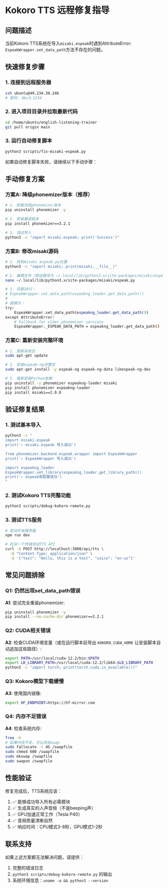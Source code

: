 # Kokoro TTS 远程修复指导

## 问题描述
当前Kokoro TTS系统在导入`misaki.espeak`时遇到AttributeError: `EspeakWrapper.set_data_path`方法不存在的问题。

## 快速修复步骤

### 1. 连接到远程服务器
```bash
ssh ubuntu@49.234.30.246
# 密码: Abcd.1234
```

### 2. 进入项目目录并拉取最新代码
```bash
cd /home/ubuntu/english-listening-trainer
git pull origin main
```

### 3. 运行自动修复脚本
```bash
python3 scripts/fix-misaki-espeak.py
```

如果自动修复脚本失败，请继续以下手动步骤：

## 手动修复方案

### 方案A: 降级phonemizer版本（推荐）
```bash
# 1. 卸载当前phonemizer版本
pip uninstall phonemizer -y

# 2. 安装兼容版本
pip install phonemizer==3.2.1

# 3. 测试导入
python3 -c "import misaki.espeak; print('Success')"
```

### 方案B: 修改misaki源码
```bash
# 1. 找到misaki espeak.py位置
python3 -c "import misaki; print(misaki.__file__)"

# 2. 编辑文件（假设路径为 ~/.local/lib/python3.x/site-packages/misaki/espeak.py）
nano ~/.local/lib/python3.x/site-packages/misaki/espeak.py

# 3. 将第10行：
# EspeakWrapper.set_data_path(espeakng_loader.get_data_path())
# 
# 替换为：
try:
    EspeakWrapper.set_data_path(espeakng_loader.get_data_path())
except AttributeError:
    # Fallback for older phonemizer versions  
    EspeakWrapper._ESPEAK_DATA_PATH = espeakng_loader.get_data_path()
```

### 方案C: 重新安装完整环境
```bash
# 1. 更新系统包
sudo apt-get update

# 2. 安装espeak-ng完整包
sudo apt-get install -y espeak-ng espeak-ng-data libespeak-ng-dev

# 3. 重新安装Python依赖
pip uninstall -y phonemizer espeakng-loader misaki
pip install phonemizer espeakng-loader
pip install misaki==2.0.0
```

## 验证修复结果

### 1. 测试基本导入
```bash
python3 -c "
import misaki.espeak
print('✓ misaki.espeak 导入成功')

from phonemizer.backend.espeak.wrapper import EspeakWrapper
print('✓ EspeakWrapper 导入成功')

import espeakng_loader
EspeakWrapper.set_library(espeakng_loader.get_library_path())
print('✓ espeak库配置成功')
"
```

### 2. 测试Kokoro TTS完整功能
```bash
python3 scripts/debug-kokoro-remote.py
```

### 3. 测试TTS服务
```bash
# 启动开发服务器
npm run dev

# 在另一个终端测试TTS API
curl -X POST http://localhost:3000/api/tts \
  -H "Content-Type: application/json" \
  -d '{"text": "Hello, this is a test", "voice": "en-us"}'
```

## 常见问题排除

### Q1: 仍然出现set_data_path错误
**A1**: 尝试完全重装phonemizer:
```bash
pip uninstall phonemizer -y
pip install --no-cache-dir phonemizer==3.2.1
```

### Q2: CUDA相关错误
**A2**: 检查CUDA环境变量（或在运行脚本前导出 `KOKORO_CUDA_HOME` 让安装脚本自动追加这些路径）:
```bash
export PATH=/usr/local/cuda-12.2/bin:$PATH
export LD_LIBRARY_PATH=/usr/local/cuda-12.2/lib64:$LD_LIBRARY_PATH
python3 -c "import torch; print(torch.cuda.is_available())"
```

### Q3: Kokoro模型下载缓慢
**A3**: 使用国内镜像:
```bash
export HF_ENDPOINT=https://hf-mirror.com
```

### Q4: 内存不足错误
**A4**: 检查系统内存:
```bash
free -h
# 如果内存不足，可以添加swap
sudo fallocate -l 4G /swapfile
sudo chmod 600 /swapfile
sudo mkswap /swapfile
sudo swapon /swapfile
```

## 性能验证

修复完成后，TTS系统应该：
1. ✅ 能够成功导入所有必需模块
2. ✅ 生成真实的人声音频（不是beeping声）
3. ✅ GPU加速正常工作（Tesla P40）
4. ✅ 音频质量清晰自然
5. ✅ 响应时间：CPU模式3-8秒，GPU模式1-2秒

## 联系支持
如果上述方案都无法解决问题，请提供：
1. 完整的错误日志
2. `python3 scripts/debug-kokoro-remote.py` 的输出
3. 系统环境信息：`uname -a && python3 --version`